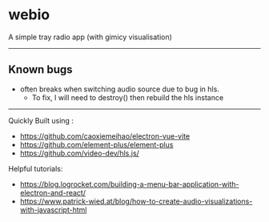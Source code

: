 # webio


A simple tray radio app (with gimicy visualisation)

---


## Known bugs 

* often breaks when switching audio source due to bug in hls.
  - To fix, I will need to destroy() then rebuild the hls instance

---


Quickly Built using : 
* https://github.com/caoxiemeihao/electron-vue-vite
* https://github.com/element-plus/element-plus
* https://github.com/video-dev/hls.js/

Helpful tutorials:
* https://blog.logrocket.com/building-a-menu-bar-application-with-electron-and-react/
* https://www.patrick-wied.at/blog/how-to-create-audio-visualizations-with-javascript-html
